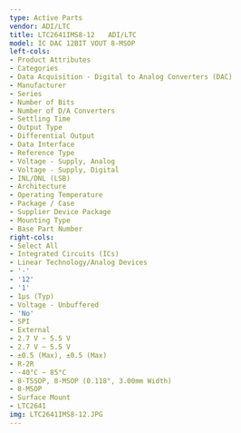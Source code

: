 ```yaml
---
type: Active Parts
vendor: ADI/LTC
title: LTC2641IMS8-12　　ADI/LTC
model: IC DAC 12BIT VOUT 8-MSOP
left-cols:
- Product Attributes
- Categories
- Data Acquisition - Digital to Analog Converters (DAC)
- Manufacturer
- Series
- Number of Bits
- Number of D/A Converters
- Settling Time
- Output Type
- Differential Output
- Data Interface
- Reference Type
- Voltage - Supply, Analog
- Voltage - Supply, Digital
- INL/DNL (LSB)
- Architecture
- Operating Temperature
- Package / Case
- Supplier Device Package
- Mounting Type
- Base Part Number
right-cols:
- Select All
- Integrated Circuits (ICs)
- Linear Technology/Analog Devices
- '-'
- '12'
- '1'
- 1µs (Typ)
- Voltage - Unbuffered
- 'No'
- SPI
- External
- 2.7 V ~ 5.5 V
- 2.7 V ~ 5.5 V
- ±0.5 (Max), ±0.5 (Max)
- R-2R
- -40°C ~ 85°C
- 8-TSSOP, 8-MSOP (0.118", 3.00mm Width)
- 8-MSOP
- Surface Mount
- LTC2641
img: LTC2641IMS8-12.JPG
---
```

